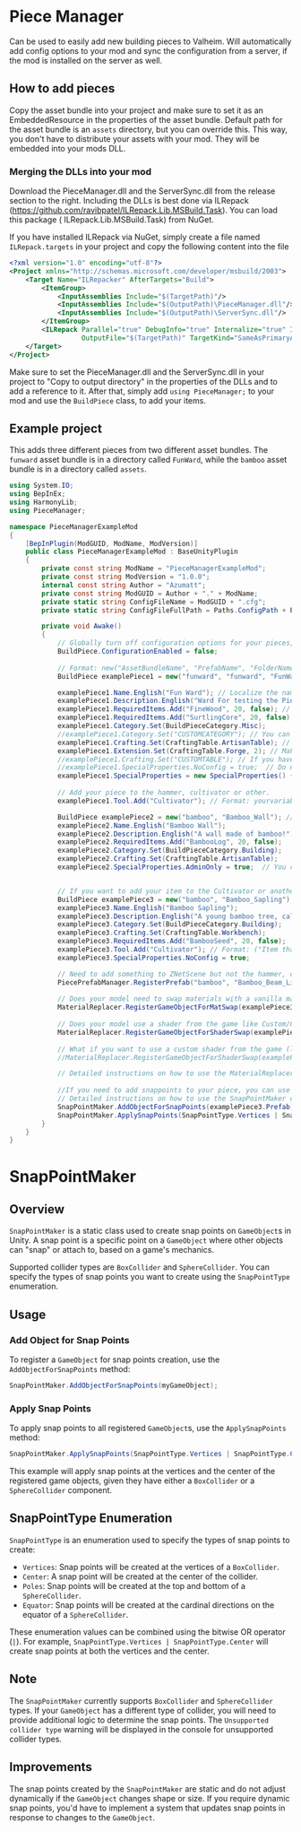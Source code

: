 ﻿# Piece Manager

Can be used to easily add new building pieces to Valheim. Will automatically add config options to your mod and sync the
configuration from a server, if the mod is installed on the server as well.

## How to add pieces

Copy the asset bundle into your project and make sure to set it as an EmbeddedResource in the properties of the asset
bundle. Default path for the asset bundle is an `assets` directory, but you can override this. This way, you don't have
to distribute your assets with your mod. They will be embedded into your mods DLL.

### Merging the DLLs into your mod

Download the PieceManager.dll and the ServerSync.dll from the release section to the right. Including the DLLs is best
done via ILRepack (https://github.com/ravibpatel/ILRepack.Lib.MSBuild.Task). You can load this package (
ILRepack.Lib.MSBuild.Task) from NuGet.

If you have installed ILRepack via NuGet, simply create a file named `ILRepack.targets` in your project and copy the
following content into the file

```xml
<?xml version="1.0" encoding="utf-8"?>
<Project xmlns="http://schemas.microsoft.com/developer/msbuild/2003">
    <Target Name="ILRepacker" AfterTargets="Build">
        <ItemGroup>
            <InputAssemblies Include="$(TargetPath)"/>
            <InputAssemblies Include="$(OutputPath)\PieceManager.dll"/>
            <InputAssemblies Include="$(OutputPath)\ServerSync.dll"/>
        </ItemGroup>
        <ILRepack Parallel="true" DebugInfo="true" Internalize="true" InputAssemblies="@(InputAssemblies)"
                  OutputFile="$(TargetPath)" TargetKind="SameAsPrimaryAssembly" LibraryPath="$(OutputPath)"/>
    </Target>
</Project>
```

Make sure to set the PieceManager.dll and the ServerSync.dll in your project to "Copy to output directory" in the
properties of the DLLs and to add a reference to it. After that, simply add `using PieceManager;` to your mod and use
the `BuildPiece` class, to add your items.

## Example project

This adds three different pieces from two different asset bundles. The `funward` asset bundle is in a directory
called `FunWard`, while the `bamboo` asset bundle is in a directory called `assets`.

```csharp
using System.IO;
using BepInEx;
using HarmonyLib;
using PieceManager;

namespace PieceManagerExampleMod
{
    [BepInPlugin(ModGUID, ModName, ModVersion)]
    public class PieceManagerExampleMod : BaseUnityPlugin
    {
        private const string ModName = "PieceManagerExampleMod";
        private const string ModVersion = "1.0.0";
        internal const string Author = "Azumatt";
        private const string ModGUID = Author + "." + ModName;
        private static string ConfigFileName = ModGUID + ".cfg";
        private static string ConfigFileFullPath = Paths.ConfigPath + Path.DirectorySeparatorChar + ConfigFileName;

        private void Awake()
        {
            // Globally turn off configuration options for your pieces, omit if you don't want to do this.
            BuildPiece.ConfigurationEnabled = false;
            
            // Format: new("AssetBundleName", "PrefabName", "FolderName");
            BuildPiece examplePiece1 = new("funward", "funward", "FunWard");

            examplePiece1.Name.English("Fun Ward"); // Localize the name and description for the building piece for a language.
            examplePiece1.Description.English("Ward For testing the Piece Manager");
            examplePiece1.RequiredItems.Add("FineWood", 20, false); // Set the required items to build. Format: ("PrefabName", Amount, Recoverable)
            examplePiece1.RequiredItems.Add("SurtlingCore", 20, false);
            examplePiece1.Category.Set(BuildPieceCategory.Misc);
            //examplePiece1.Category.Set("CUSTOMCATEGORY"); // You can set a custom category for your piece. Instead of the default ones like above.
            examplePiece1.Crafting.Set(CraftingTable.ArtisanTable); // Set a crafting station requirement for the piece.
            examplePiece1.Extension.Set(CraftingTable.Forge, 2); // Makes this piece a station extension, can change the max station distance by changing the second value. Use strings for custom tables.
            //examplePiece1.Crafting.Set("CUSTOMTABLE"); // If you have a custom table you're adding to the game. Just set it like this.
            //examplePiece1.SpecialProperties.NoConfig = true;  // Do not generate a config for this piece, omit this line of code if you want to generate a config.
            examplePiece1.SpecialProperties = new SpecialProperties() { AdminOnly = true, NoConfig = true}; // You can declare multiple properties in one line           
            
            // Add your piece to the hammer, cultivator or other.
            examplePiece1.Tool.Add("Cultivator"); // Format: yourvariable.Tool.Add("Item that has a piecetable")

            BuildPiece examplePiece2 = new("bamboo", "Bamboo_Wall"); // Note: If you wish to use the default "assets" folder for your assets, you can omit it!
            examplePiece2.Name.English("Bamboo Wall");
            examplePiece2.Description.English("A wall made of bamboo!");
            examplePiece2.RequiredItems.Add("BambooLog", 20, false);
            examplePiece2.Category.Set(BuildPieceCategory.Building);
            examplePiece2.Crafting.Set(CraftingTable.ArtisanTable);
            examplePiece2.SpecialProperties.AdminOnly = true;  // You can declare these one at a time as well!.


            // If you want to add your item to the Cultivator or another hammer
            BuildPiece examplePiece3 = new("bamboo", "Bamboo_Sapling");
            examplePiece3.Name.English("Bamboo Sapling");
            examplePiece3.Description.English("A young bamboo tree, called a sapling");
            examplePiece3.Category.Set(BuildPieceCategory.Building);
            examplePiece3.Crafting.Set(CraftingTable.Workbench);
            examplePiece3.RequiredItems.Add("BambooSeed", 20, false);
            examplePiece3.Tool.Add("Cultivator"); // Format: ("Item that has a piecetable")
            examplePiece3.SpecialProperties.NoConfig = true;

            // Need to add something to ZNetScene but not the hammer, cultivator or other? 
            PiecePrefabManager.RegisterPrefab("bamboo", "Bamboo_Beam_Light");
            
            // Does your model need to swap materials with a vanilla material? Format: (GameObject, isJotunnMock)
            MaterialReplacer.RegisterGameObjectForMatSwap(examplePiece3.Prefab, false);
            
            // Does your model use a shader from the game like Custom/Creature or Custom/Piece in unity? Need it to "just work"?
            MaterialReplacer.RegisterGameObjectForShaderSwap(examplePiece3.Prefab, MaterialReplacer.ShaderType.UseUnityShader);
            
            // What if you want to use a custom shader from the game (like Custom/Piece that allows snow!!!) but your unity shader isn't set to Custom/Piece? Format: (GameObject, MaterialReplacer.ShaderType.)
            //MaterialReplacer.RegisterGameObjectForShaderSwap(examplePiece3.Prefab, MaterialReplacer.ShaderType.PieceShader);

            // Detailed instructions on how to use the MaterialReplacer can be found on the current PieceManager Wiki. https://github.com/AzumattDev/PieceManager/wiki
            
            //If you need to add snappoints to your piece, you can use the SnapPointMaker class.
            // Detailed instructions on how to use the SnapPointMaker can be found on the current PieceManager Wiki. https://github.com/AzumattDev/PieceManager/wiki
            SnapPointMaker.AddObjectForSnapPoints(examplePiece3.Prefab);
            SnapPointMaker.ApplySnapPoints(SnapPointType.Vertices | SnapPointType.Center);
        }
    }
}
```

# SnapPointMaker

## Overview

`SnapPointMaker` is a static class used to create snap points on `GameObject`s in Unity. A snap point is a specific point on a `GameObject` where other objects can "snap" or attach to, based on a game's mechanics.

Supported collider types are `BoxCollider` and `SphereCollider`. You can specify the types of snap points you want to create using the `SnapPointType` enumeration.

## Usage

### Add Object for Snap Points

To register a `GameObject` for snap points creation, use the `AddObjectForSnapPoints` method:

```csharp
SnapPointMaker.AddObjectForSnapPoints(myGameObject);
```

### Apply Snap Points

To apply snap points to all registered `GameObject`s, use the `ApplySnapPoints` method:

```csharp
SnapPointMaker.ApplySnapPoints(SnapPointType.Vertices | SnapPointType.Center);
```

This example will apply snap points at the vertices and the center of the registered game objects, given they have either a `BoxCollider` or a `SphereCollider` component.

## SnapPointType Enumeration

`SnapPointType` is an enumeration used to specify the types of snap points to create:

* `Vertices`: Snap points will be created at the vertices of a `BoxCollider`.
* `Center`: A snap point will be created at the center of the collider.
* `Poles`: Snap points will be created at the top and bottom of a `SphereCollider`.
* `Equator`: Snap points will be created at the cardinal directions on the equator of a `SphereCollider`.

These enumeration values can be combined using the bitwise OR operator (`|`). For example, `SnapPointType.Vertices | SnapPointType.Center` will create snap points at both the vertices and the center.

## Note

The `SnapPointMaker` currently supports `BoxCollider` and `SphereCollider` types. If your `GameObject` has a different type of collider, you will need to provide additional logic to determine the snap points. The `Unsupported collider type` warning will be displayed in the console for unsupported collider types.

## Improvements

The snap points created by the `SnapPointMaker` are static and do not adjust dynamically if the `GameObject` changes shape or size. If you require dynamic snap points, you'd have to implement a system that updates snap points in response to changes to the `GameObject`.